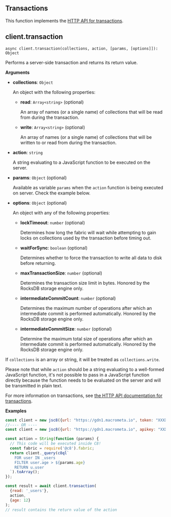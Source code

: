 ## Transactions

This function implements the [HTTP API for transactions](https://developer.document360.io/docs/transactions).

## client.transaction

`async client.transaction(collections, action, [params, [options]]):
Object`

Performs a server-side transaction and returns its return value.

**Arguments**

* **collections**: `Object`

  An object with the following properties:

  * **read**: `Array<string>` (optional)

    An array of names (or a single name) of collections that will be read from
    during the transaction.

  * **write**: `Array<string>` (optional)

    An array of names (or a single name) of collections that will be written to
    or read from during the transaction.

* **action**: `string`

  A string evaluating to a JavaScript function to be executed on the server.

* **params**: `Object` (optional)

  Available as variable `params` when the `action` function is being executed on server. Check the example below.

* **options**: `Object` (optional)

  An object with any of the following properties:

  * **lockTimeout**: `number` (optional)

    Determines how long the fabric will wait while attempting to gain locks on
    collections used by the transaction before timing out.

  * **waitForSync**: `boolean` (optional)

    Determines whether to force the transaction to write all data to disk before returning.

  * **maxTransactionSize**: `number` (optional)

    Determines the transaction size limit in bytes. Honored by the RocksDB storage engine only.

  * **intermediateCommitCount**: `number` (optional)

    Determines the maximum number of operations after which an intermediate commit is
    performed automatically. Honored by the RocksDB storage engine only.

  * **intermediateCommitSize**: `number` (optional)

    Determine the maximum total size of operations after which an intermediate commit is
    performed automatically. Honored by the RocksDB storage engine only.

If `collections` is an array or string, it will be treated as
`collections.write`.

Please note that while `action` should be a string evaluating to a well-formed JavaScript function, it's not possible to pass in a JavaScript function directly because the function needs to be evaluated on the server and will be transmitted
in plain text.

For more information on transactions, see [the HTTP API documentation for transactions](https://developer.document360.io/docs/transactions).

**Examples**

```js
const client = new jsc8({url: "https://gdn1.macrometa.io", token: "XXXX"});
//---- OR ----
const client = new jsc8({url: "https://gdn1.macrometa.io", apikey: "XXXX"});

const action = String(function (params) {
  // This code will be executed inside C8!
  const fabric = require('@c8').fabric;
  return client._query(c8ql`
    FOR user IN _users
    FILTER user.age > ${params.age}
    RETURN u.user
  `).toArray();
});

const result = await client.transaction(
  {read: '_users'},
  action,
  {age: 12}
);
// result contains the return value of the action
```
